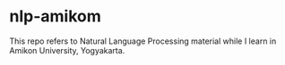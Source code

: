 # nlp-amikom
This repo refers to Natural Language Processing material while I learn in Amikon University, Yogyakarta.
